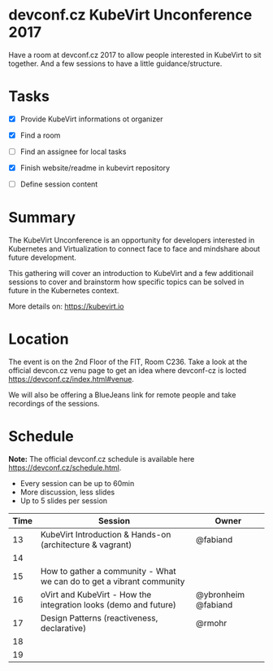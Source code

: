 # devconf.cz KubeVirt Unconference 2017
Have a room at devconf.cz 2017 to allow people interested in KubeVirt to sit together.
And a few sessions to have a little guidance/structure.


# Tasks
- [x] Provide KubeVirt informations ot organizer
- [x] Find a room
- [ ] Find an assignee for local tasks
- [x] Finish website/readme in kubevirt repository
- [ ] Define session content


# Summary
The KubeVirt Unconference is an opportunity for developers interested in
Kubernetes and Virtualization to connect face to face and mindshare about
future development.

This gathering will cover an introduction to KubeVirt and a few additionail
sessions to cover and brainstorm how specific topics can be solved in future
in the Kubernetes context.

More details on: <https://kubevirt.io>


# Location
The event is on the 2nd Floor of the FIT, Room C236. Take a look at the official devcon.cz venu page to get an idea where devconf-cz is locted <https://devconf.cz/index.html#venue>.

We will also be offering a BlueJeans link for remote people and take recordings of the sessions.


# Schedule
**Note:** The official devconf.cz schedule is available here <https://devconf.cz/schedule.html>.

* Every session can be up to 60min
 * More discussion, less slides
 * Up to 5 slides per session


Time | Session | Owner
-----|---------|-------
13 | KubeVirt Introduction & Hands-on (architecture & vagrant) | @fabiand
14 | |
15 | How to gather a community - What we can do to get a vibrant community |
16 | oVirt and KubeVirt - How the integration looks (demo and future)  | @ybronheim @fabiand
17 | Design Patterns (reactiveness, declarative) | @rmohr
18 | |
19 | |
